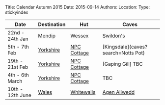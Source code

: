 Title: Calendar Autumn 2015
Date: 2015-09-14
Authors:
Location:
Type: stickyindex

|Date              | Destination                          | Hut                                                                                  | Caves                                  |
| ---              |  ---                                 | ---                                                                                  |  ---                                   |
|22nd - 24th Jan| [Mendip](caves?search=Mendip)  | [Wessex](http://wessex-cave-club.org/wiki/doku.php?id=visit_us)     | [Swildon's](https://union.ic.ac.uk/rcc/caving/caves/Swildon's%20Hole.html) |
|5th - 7th Feb| [Yorkshire](caves?search=Yorkshire)  | [NPC Cottage](http://www.northernpennineclub.org.uk/greenclose/greenclose.htm)       | [Kingsdale](caves?search=Notts Pot) |
|19th - 21st Feb| [Yorkshire](caves?search=Yorkshire)  | [NPC Cottage](http://www.northernpennineclub.org.uk/greenclose/greenclose.htm)       | [Gaping Gill] TBC |
|4th - 6th March| [Yorkshire](caves?search=Yorkshire)  | [NPC Cottage](http://www.northernpennineclub.org.uk/greenclose/greenclose.htm)       | TBC |
|10th - 12th June| [Wales](caves?search=Wales)  | [Whitewalls](http://www.chelseaspelaeo.org.uk/cottage.htm)       | [Agen Allwedd](caves?search=Agen) |
